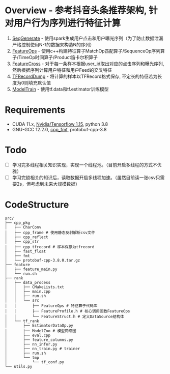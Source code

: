 # Overview - 参考抖音头条推荐架构, 针对用户行为序列进行特征计算
1. [SeqGenerate](https://github.com/Unlasting2019/HongJieRec/blob/master/src/feature/feature_main.py) - 使用spark生成用户点击和用户曝光序列（为了防止数据泄漏严格控制使用N-1的数据来构造N的序列）
2. [FeatureOps](https://github.com/Unlasting2019/HongJieRec/tree/master/src/rank/data_process/src/FeatureOps) - 使用c++构建特征算子MatchOp匹配算子/SequenceOp序列算子/TimeOp时间算子/Product笛卡尔积算子
3. [FeatureCross](https://github.com/Unlasting2019/HongJieRec/blob/master/src/rank/data_process/src/FeatureProfile.h#L104) - 对于每一条样本根据user_id取出对应的点击序列和曝光序列, 然后根据序列计算用户特征和用户Feed的交叉特征
4. [TFRecordDump](https://github.com/Unlasting2019/HongJieRec/blob/master/src/cpp_pkg/cpp_tfrecord/dump_tfrecord.h) - 将计算的样本以TFRecord格式保存, 不定长的特征若为长度为0则填充默认值
5. [ModelTrain](https://github.com/Unlasting2019/HongJieRec/blob/master/src/rank/tf_rank/nn_train.py) - 使用tf.data和tf.estimator训练模型

# Requirements
* CUDA 11.x, [Nvidia/Tensorflow 1.15](https://github.com/NVIDIA/tensorflow), python 3.8
* GNU-GCC 12.2.0, [cpp_fmt](https://github.com/fmtlib/fmt), protobuf-cpp-3.8

# Todo
- [ ] 学习完多线程相关知识实现，实现一个线程池。（目前开启多线程的方式不优雅）
- [ ] 学习完锁相关的知识后，读取数据开启多线程加速。（虽然目前读一张csv只需要2s，但考虑到未来大规模数据）

# CodeStructure
```
src/
├── cpp_pkg
│   ├── CharConv
│   ├── cpp_frame # 使用静态反射解析csv文件
│   ├── cpp_reflect 
│   ├── cpp_str
│   ├── cpp_tfrecord # 样本保存为tfrecord
│   ├── fast_float
│   ├── fmt 
│   └── protobuf-cpp-3.8.0.tar.gz
├── feature
│   ├── feature_main.py 
│   └── run.sh
├── rank
│   ├── data_process
│   │   ├── CMakeLists.txt
│   │   ├── main.cpp
│   │   ├── run.sh
│   │   └── src
│   │       ├── FeatureOps # 特征算子代码库
│   │       ├── FeatureProfile.h # 核心调用函数FeatureOps
│   │       └── FeatureStruct.h # 定义DataSource结构体
│   └── tf_rank 
│       ├── EstimatorDataOp.py
│       ├── ModelZoo # 模型网络图
│       ├── eval.cpp
│       ├── feature_columns.py
│       ├── nn_infer.py
│       ├── nn_train.py # trainer
│       ├── run.sh
│       └── tmp
│           └── tf_conf.py
└── utils.py
